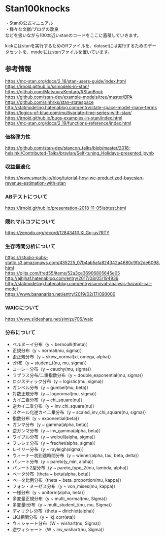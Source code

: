 # Stan100knocks

・Stanの公式マニュアル  
・様々な文献/ブログの改良  
などを扱いながら100本近いstanのコードをここに蓄積していきます。

kickにはstanを実行するためのRファイルを、datasetには実行するためのデータセットを、modelにはstanファイルを置いています。


## 参考情報
https://mc-stan.org/docs/2_18/stan-users-guide/index.html  
https://jrnold.github.io/ssmodels-in-stan/  
https://github.com/MatsuuraKentaro/RStanBook  
https://github.com/stan-dev/example-models/tree/master/BPA  
https://github.com/sinhrks/stan-statespace  
http://statmodeling.hatenablog.com/entry/state-space-model-many-terms  
https://logics-of-blue.com/multivariate-time-series-with-stan/  
https://jrnold.github.io/bugs-examples-in-stan/index.html  
https://mc-stan.org/docs/2_19/functions-reference/index.html


### 価格弾力性
https://github.com/stan-dev/stancon_talks/blob/master/2018-helsinki/Contributed-Talks/braylan/Self-tuning_Holidays-presented.ipynb  
### 収益最適化
https://www.smartly.io/blog/tutorial-how-we-productized-bayesian-revenue-estimation-with-stan

### ABテストについて
https://jrnold.github.io/presentation-2018-11-05/abtest.html
### 隠れマルコフについて
https://zenodo.org/record/1284341#.XLGq-uv7RTY

### 生存時間分析について
https://rstudio-pubs-static.s3.amazonaws.com/435225_07b4ab5afa824342a4680c9fb2de6098.html  
https://qiita.com/fred55/items/52a3ce36906805645e05  
http://ajhjhaf.hatenablog.com/entry/2017/08/05/194939  
http://statmodeling.hatenablog.com/entry/survival-analysis-hazard-car-model  
https://www.bananarian.net/entry/2019/02/17/090000

### WAICについて
https://www.slideshare.net/simizu706/waic


### 分布について
+ ベルヌーイ分布（y ~ bernoulli(theta)）
+ 正規分布（y ~ normal(mu, sigma)）
+ 歪正規分布（y ~ skew_normal(xi, omega, alpha)）
+ t分布（y ~ student_t(nu, mu, sigma)）
+ コーシー分布（y ~ cauchy(mu, sigma)）
+ ラプラス分布/二重指数分布（y ~ double_exponential(mu, sigma)）
+ ロジスティック分布（y ~ logistic(mu, sigma)）
+ ガンベル分布（y ~ gumbel(mu, beta)）
+ 対数正規分布（y ~ lognormal(mu, sigma)）
+ カイ二乗分布（y ~ chi_square(nu)）
+ 逆カイ二乗分布（y ~ inv_chi_square(nu)）
+ スケール化逆カイ二乗分布（y ~ scaled_inv_chi_square(nu, sigma)）
+ 指数分布（y ~ exponential(beta)）
+ ガンマ分布（y ~ gamma(alpha, beta)）
+ 逆ガンマ分布（y ~ inv_gamma(alpha, beta)）
+ ワイブル分布（y ~ weibull(alpha, sigma)）
+ フレシェ分布（y ~ frechet(alpha, sigma)）
+ レイリー分布（y ~ rayleigh(sigma)）
+ ウィーナー初到達時間分布（y ~ wiener(alpha, tau, beta, delta)）
+ パレート分布（y ~ pareto(y_min, alpha)）
+ パレート2型分布（y ~ pareto_type_2(mu, lambda, alpha)）
+ ベータ分布（theta ~ beta(alpha, beta)）
+ ベータ比例分布（theta ~ beta_proportion(mu, kappa)）
+ フォン・ミーゼス分布（y ~ von_mises(mu, kappa)）
+ 一様分布（y ~ uniform(alpha, beta)）
+ 多変量正規分布（y ~ multi_normal(mu, Sigma)）
+ 多変量t分布（y ~ multi_student_t(nu, mu, Sigma)）
+ ディリクレ分布（theta ~ dirichlet(alpha)）
+ LKJ相関分布（y ~ lkj_corr(eta)）
+ ウィシャート分布（W ~ wishart(nu, Sigma)）
+ 逆ウィシャート（W ~ inv_wishart(nu, Sigma)）
